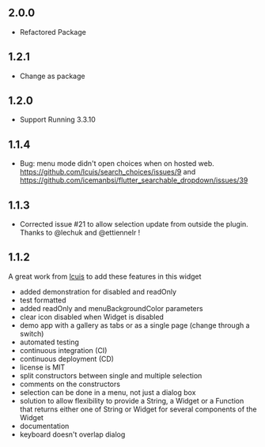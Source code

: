## 2.0.0
* Refactored Package

## 1.2.1
* Change as package

## 1.2.0
* Support Running 3.3.10

## 1.1.4
* Bug: menu mode didn't open choices when on hosted web. https://github.com/lcuis/search_choices/issues/9 and https://github.com/icemanbsi/flutter_searchable_dropdown/issues/39

## 1.1.3

* Corrected issue #21 to allow selection update from outside the plugin. Thanks to @lechuk and @ettiennelr !

## 1.1.2

A great work from [lcuis](https://github.com/lcuis) to add these features in this widget
* added demonstration for disabled and readOnly
* test formatted
* added readOnly and menuBackgroundColor parameters
* clear icon disabled when Widget is disabled
* demo app with a gallery as tabs or as a single page (change through a switch)
* automated testing
* continuous integration (CI)
* continuous deployment (CD)
* license is MIT
* split constructors between single and multiple selection
* comments on the constructors
* selection can be done in a menu, not just a dialog box
* solution to allow flexibility to provide a String, a Widget or a Function that returns either one of String or Widget for several components of the Widget
* documentation
* keyboard doesn't overlap dialog